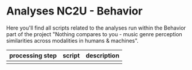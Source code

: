 # Analyses NC2U - Behavior

Here you'll find all scripts related to the analyses run within the Behavior part of the project
"Nothing compares to you - music genre perception similarities across modalities in humans & machines".

| processing step                        | script           | description  |
| ----------------------------- |:-------------:| :-----:|
|  |  | |
